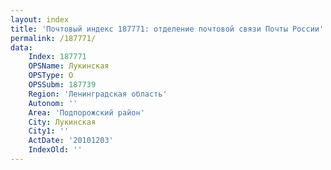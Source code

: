 ```yaml
---
layout: index
title: 'Почтовый индекс 187771: отделение почтовой связи Почты России'
permalink: /187771/
data:
    Index: 187771
    OPSName: Лукинская
    OPSType: О
    OPSSubm: 187739
    Region: 'Ленинградская область'
    Autonom: ''
    Area: 'Подпорожский район'
    City: Лукинская
    City1: ''
    ActDate: '20101203'
    IndexOld: ''
---
```

